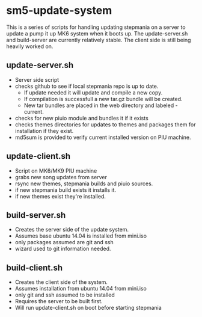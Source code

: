 # sm5-update-system

This is a series of scripts for handling updating stepmania on a server to update a pump it up MK6 system when it boots up.  The update-server.sh and build-server are currently relatively stable.   The client side is still being heavily worked on.

## update-server.sh

 - Server side script
 - checks github to see if local stepmania repo is up to date.
	 - If update needed it will update and compile a new copy.
	 - If compilation is successfull a new tar.gz bundle will be created.
	 - New tar bundles are placed in the web directory and labeled -current.
 - checks for new piuio module and bundles it if it exists
 - checks themes directories for updates to themes and packages them for installation if they exist.
 - md5sum is provided to verify current installed version on PIU machine.


## update-client.sh

 -  Script on MK6/MK9 PIU machine
 - grabs new song updates from server
 - rsync new themes, stepmania builds and piuio sources.
 - if new stepmania build exists it installs it. 
 - if new themes exist they're installed. 


## build-server.sh

 - Creates the server side of the update system.  
 - Assumes base ubuntu 14.04 is installed from mini.iso 
 - only packages assumed are git and ssh
 - wizard used to git information needed.

## build-client.sh

 - Creates the client side of the system. 
 - Assumes installation from ubuntu 14.04 from mini.iso
 - only git and ssh assumed to be installed
 - Requires the server to be built first. 
 - Will run update-client.sh on boot before starting stepmania
